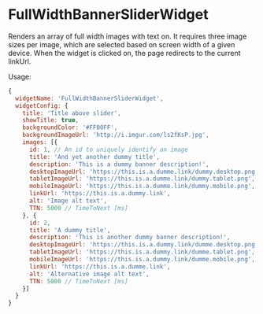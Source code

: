 # FullWidthBannerSliderWidget

Renders an array of full width images with text on. It requires three image sizes per image,
which are selected based on screen width of a given device. When the widget is clicked on, the page redirects to the current linkUrl.

Usage:
```javascript
{
  widgetName: 'FullWidthBannerSliderWidget',
  widgetConfig: {
    title: 'Title above slider',
    showTitle: true,
    backgroundColor: '#FF00FF',
    backgroundImageUrl: 'http://i.imgur.com/ls2fKsP.jpg',
    images: [{
      id: 1, // An id to uniquely identify an image
      title: 'And yet another dummy title',
      description: 'This is a dummy banner description!',
      desktopImageUrl: 'https://this.is.a.dumme.link/dummy.desktop.png',
      tabletImageUrl: 'https://this.is.a.dumme.link/dummy.tablet.png',
      mobileImageUrl: 'https://this.is.a.dumme.link/dummy.mobile.png',
      linkUrl: 'https://this.is.a.dummy.link',
      alt: 'Image alt text',
      TTN: 5000 // TimeToNext [ms]
    }, {
      id: 2,
      title: 'A dummy title',
      description: 'This is another dummy banner description!',
      desktopImageUrl: 'https://this.is.a.dummy.link/dumme.desktop.png',
      tabletImageUrl: 'https://this.is.a.dummy.link/dumme.tablet.png',
      mobileImageUrl: 'https://this.is.a.dummy.link/dumme.mobile.png',
      linkUrl: 'https://this.is.a.dumme.link',
      alt: 'Alternative image alt text',
      TTN: 5000 // TimeToNext [ms]
    }]
  }
}
```
